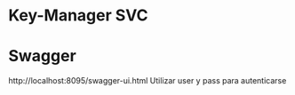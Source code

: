 # Key-Manager SVC

# Swagger
http://localhost:8095/swagger-ui.html
Utilizar user y pass para autenticarse